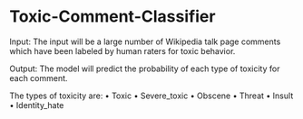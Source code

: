 # Toxic-Comment-Classifier
Input: The input will be a large number of Wikipedia talk page comments which have been labeled by human raters for toxic behavior.
 
Output: The model will predict the probability of each type of toxicity for each comment.

The types of toxicity are:
•	Toxic
•	Severe_toxic
•	Obscene
•	Threat
•	Insult
•	Identity_hate
